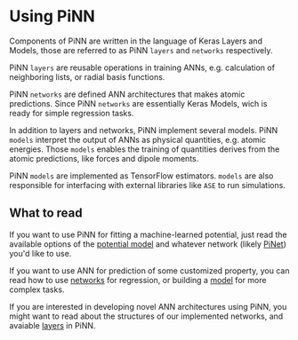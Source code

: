 # Using PiNN

Components of PiNN are written in the language of Keras Layers and Models, those
are referred to as PiNN `layers` and `networks` respectively.

PiNN `layers` are reusable operations in training ANNs, e.g. calculation of
neighboring lists, or radial basis functions. 

PiNN `networks` are defined ANN architectures that makes atomic predictions.
Since PiNN `networks` are essentially Keras Models, wich is ready for simple
regression tasks.

In addition to layers and networks, PiNN implement several models. PiNN `models`
interpret the output of ANNs as physical quantities, e.g. atomic energies. Those
`models` enables the training of quantities derives from the atomic predictions,
like forces and dipole moments. 

PiNN `models` are implemented as TensorFlow estimators. `models` are also
responsible for interfacing with external libraries like `ASE` to run
simulations.

## What to read

If you want to use PiNN for fitting a machine-learned potential, just read the
available options of the [potential model](potential.md) and whatever network
(likely [PiNet](pinet.md)) you'd like to use. 

If you want to use ANN for prediction of some customized property, you can read
how to use [networks](networks.md) for regression, or building a
[model](models.md) for more complex tasks.

If you are interested in developing novel ANN architectures using PiNN, you
might want to read about the structures of our implemented networks, and
avaiable [layers](../empty.md) in PiNN.
